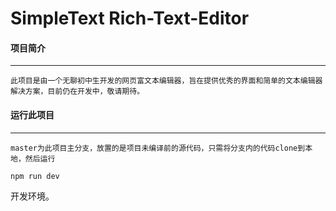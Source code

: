 # SimpleText Rich-Text-Editor

#### 项目简介

---

    此项目是由一个无聊初中生开发的网页富文本编辑器，旨在提供优秀的界面和简单的文本编辑器解决方案，目前仍在开发中，敬请期待。

#### 运行此项目

---

    master为此项目主分支，放置的是项目未编译前的源代码，只需将分支内的代码clone到本地，然后运行

```powershell
npm run dev
```

开发环境。
